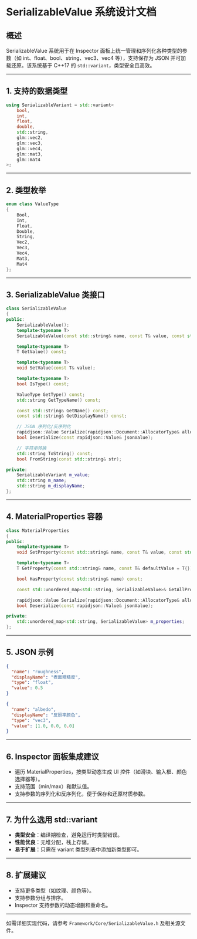 # SerializableValue 系统设计文档

## 概述

SerializableValue 系统用于在 Inspector 面板上统一管理和序列化各种类型的参数（如 int、float、bool、string、vec3、vec4 等），支持保存为 JSON 并可加载还原。该系统基于 C++17 的 `std::variant`，类型安全且高效。

---

## 1. 支持的数据类型

```cpp
using SerializableVariant = std::variant<
    bool,
    int,
    float,
    double,
    std::string,
    glm::vec2,
    glm::vec3,
    glm::vec4,
    glm::mat3,
    glm::mat4
>;
```

---

## 2. 类型枚举

```cpp
enum class ValueType
{
    Bool,
    Int,
    Float,
    Double,
    String,
    Vec2,
    Vec3,
    Vec4,
    Mat3,
    Mat4
};
```

---

## 3. SerializableValue 类接口

```cpp
class SerializableValue
{
public:
    SerializableValue();
    template<typename T>
    SerializableValue(const std::string& name, const T& value, const std::string& displayName = "");

    template<typename T>
    T GetValue() const;

    template<typename T>
    void SetValue(const T& value);

    template<typename T>
    bool IsType() const;

    ValueType GetType() const;
    std::string GetTypeName() const;

    const std::string& GetName() const;
    const std::string& GetDisplayName() const;

    // JSON 序列化/反序列化
    rapidjson::Value Serialize(rapidjson::Document::AllocatorType& allocator) const;
    bool Deserialize(const rapidjson::Value& jsonValue);

    // 字符串转换
    std::string ToString() const;
    bool FromString(const std::string& str);

private:
    SerializableVariant m_value;
    std::string m_name;
    std::string m_displayName;
};
```

---

## 4. MaterialProperties 容器

```cpp
class MaterialProperties
{
public:
    template<typename T>
    void SetProperty(const std::string& name, const T& value, const std::string& displayName = "");

    template<typename T>
    T GetProperty(const std::string& name, const T& defaultValue = T{}) const;

    bool HasProperty(const std::string& name) const;

    const std::unordered_map<std::string, SerializableValue>& GetAllProperties() const;

    rapidjson::Value Serialize(rapidjson::Document::AllocatorType& allocator) const;
    bool Deserialize(const rapidjson::Value& jsonValue);

private:
    std::unordered_map<std::string, SerializableValue> m_properties;
};
```

---

## 5. JSON 示例

```json
{
  "name": "roughness",
  "displayName": "表面粗糙度",
  "type": "float",
  "value": 0.5
}
```

```json
{
  "name": "albedo",
  "displayName": "反照率颜色",
  "type": "vec3",
  "value": [1.0, 0.0, 0.0]
}
```

---

## 6. Inspector 面板集成建议

- 遍历 MaterialProperties，按类型动态生成 UI 控件（如滑块、输入框、颜色选择器等）。
- 支持范围（min/max）和默认值。
- 支持参数的序列化和反序列化，便于保存和还原材质参数。

---

## 7. 为什么选用 std::variant

- **类型安全**：编译期检查，避免运行时类型错误。
- **性能优良**：无堆分配，栈上存储。
- **易于扩展**：只需在 variant 类型列表中添加新类型即可。

---

## 8. 扩展建议

- 支持更多类型（如纹理、颜色等）。
- 支持参数分组与排序。
- Inspector 支持参数的动态增删和重命名。

---

如需详细实现代码，请参考 `Framework/Core/SerializableValue.h` 及相关源文件。
